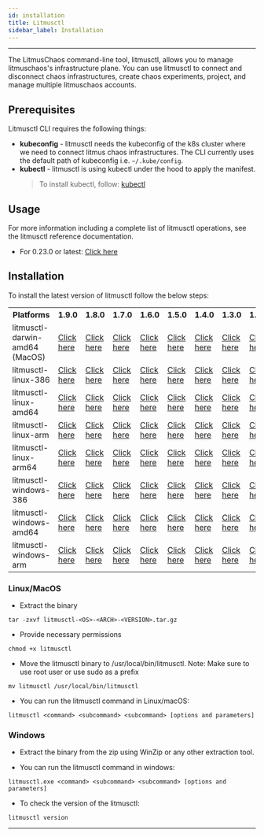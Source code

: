 ```yaml
---
id: installation
title: Litmusctl
sidebar_label: Installation
---
```


---

The LitmusChaos command-line tool, litmusctl, allows you to manage litmuschaos's infrastructure plane. You can use litmusctl to connect and disconnect chaos infrastructures, create chaos experiments, project, and manage multiple litmuschaos accounts.

## Prerequisites

Litmusctl CLI requires the following things:

- **kubeconfig** - litmusctl needs the kubeconfig of the k8s cluster where we need to connect litmus chaos infrastructures. The CLI currently uses the default path of kubeconfig i.e. `~/.kube/config`.
- **kubectl** - litmusctl is using kubectl under the hood to apply the manifest.
  > To install kubectl, follow: [kubectl](https://kubernetes.io/docs/tasks/tools/#kubectl)

## Usage

For more information including a complete list of litmusctl operations, see the litmusctl reference documentation.

- For 0.23.0 or latest: <a href="https://github.com/litmuschaos/litmusctl/blob/master/Usage_0.23.0.md">Click here</a>

## Installation

To install the latest version of litmusctl follow the below steps:

<table>
  <th>Platforms</th>
  <th>1.9.0</th>
  <th>1.8.0</th>
  <th>1.7.0</th>
  <th>1.6.0</th>
  <th>1.5.0</th>
  <th>1.4.0</th>
  <th>1.3.0</th>
  <th>1.2.0</th>
  <th>master(Unreleased)</th>
  <tr>
    <td>litmusctl-darwin-amd64 (MacOS)</td>
    <td><a href="https://litmusctl-production-bucket.s3.amazonaws.com/litmusctl-darwin-amd64-1.9.0.tar.gz">Click here</a></td>
    <td><a href="https://litmusctl-production-bucket.s3.amazonaws.com/litmusctl-darwin-amd64-1.8.0.tar.gz">Click here</a></td>
    <td><a href="https://litmusctl-production-bucket.s3.amazonaws.com/litmusctl-darwin-amd64-1.7.0.tar.gz">Click here</a></td>
    <td><a href="https://litmusctl-production-bucket.s3.amazonaws.com/litmusctl-darwin-amd64-1.6.0.tar.gz">Click here</a></td>
    <td><a href="https://litmusctl-production-bucket.s3.amazonaws.com/litmusctl-darwin-amd64-1.5.0.tar.gz">Click here</a></td>
    <td><a href="https://litmusctl-production-bucket.s3.amazonaws.com/litmusctl-darwin-amd64-1.4.0.tar.gz">Click here</a></td>
    <td><a href="https://litmusctl-production-bucket.s3.amazonaws.com/litmusctl-darwin-amd64-1.3.0.tar.gz">Click here</a></td>
    <td><a href="https://litmusctl-production-bucket.s3.amazonaws.com/litmusctl-darwin-amd64-1.2.0.tar.gz">Click here</a></td>
    <td><a href="https://litmusctl-production-bucket.s3.amazonaws.com/litmusctl-darwin-amd64-master.tar.gz">Click here</a></td>
  </tr>
  <tr>
    <td>litmusctl-linux-386</td>
    <td><a href="https://litmusctl-production-bucket.s3.amazonaws.com/litmusctl-linux-386-1.9.0.tar.gz">Click here</a></td>
    <td><a href="https://litmusctl-production-bucket.s3.amazonaws.com/litmusctl-linux-386-1.8.0.tar.gz">Click here</a></td>
    <td><a href="https://litmusctl-production-bucket.s3.amazonaws.com/litmusctl-linux-386-1.7.0.tar.gz">Click here</a></td>
    <td><a href="https://litmusctl-production-bucket.s3.amazonaws.com/litmusctl-linux-386-1.6.0.tar.gz">Click here</a></td>
    <td><a href="https://litmusctl-production-bucket.s3.amazonaws.com/litmusctl-linux-386-1.5.0.tar.gz">Click here</a></td>
    <td><a href="https://litmusctl-production-bucket.s3.amazonaws.com/litmusctl-linux-386-1.4.0.tar.gz">Click here</a></td>
    <td><a href="https://litmusctl-production-bucket.s3.amazonaws.com/litmusctl-linux-386-1.3.0.tar.gz">Click here</a></td>
    <td><a href="https://litmusctl-production-bucket.s3.amazonaws.com/litmusctl-linux-386-1.2.0.tar.gz">Click here</a></td>
    <td><a href="https://litmusctl-production-bucket.s3.amazonaws.com/litmusctl-linux-386-master.tar.gz">Click here</a></td>
  </tr>
  <tr>
    <td>litmusctl-linux-amd64</td>
    <td><a href="https://litmusctl-production-bucket.s3.amazonaws.com/litmusctl-linux-amd64-1.9.0.tar.gz">Click here</a></td>
    <td><a href="https://litmusctl-production-bucket.s3.amazonaws.com/litmusctl-linux-amd64-1.8.0.tar.gz">Click here</a></td>
    <td><a href="https://litmusctl-production-bucket.s3.amazonaws.com/litmusctl-linux-amd64-1.7.0.tar.gz">Click here</a></td>
    <td><a href="https://litmusctl-production-bucket.s3.amazonaws.com/litmusctl-linux-amd64-1.6.0.tar.gz">Click here</a></td>
    <td><a href="https://litmusctl-production-bucket.s3.amazonaws.com/litmusctl-linux-amd64-1.5.0.tar.gz">Click here</a></td>
    <td><a href="https://litmusctl-production-bucket.s3.amazonaws.com/litmusctl-linux-amd64-1.4.0.tar.gz">Click here</a></td>
    <td><a href="https://litmusctl-production-bucket.s3.amazonaws.com/litmusctl-linux-amd64-1.3.0.tar.gz">Click here</a></td>
    <td><a href="https://litmusctl-production-bucket.s3.amazonaws.com/litmusctl-linux-amd64-1.2.0.tar.gz">Click here</a></td>
    <td><a href="https://litmusctl-production-bucket.s3.amazonaws.com/litmusctl-linux-amd64-master.tar.gz">Click here</a></td>
  </tr>
  <tr>
    <td>litmusctl-linux-arm</td>
    <td><a href="https://litmusctl-production-bucket.s3.amazonaws.com/litmusctl-linux-arm-1.9.0.tar.gz">Click here</a></td>
    <td><a href="https://litmusctl-production-bucket.s3.amazonaws.com/litmusctl-linux-arm-1.8.0.tar.gz">Click here</a></td>
    <td><a href="https://litmusctl-production-bucket.s3.amazonaws.com/litmusctl-linux-arm-1.7.0.tar.gz">Click here</a></td>
    <td><a href="https://litmusctl-production-bucket.s3.amazonaws.com/litmusctl-linux-arm-1.6.0.tar.gz">Click here</a></td>
    <td><a href="https://litmusctl-production-bucket.s3.amazonaws.com/litmusctl-linux-arm-1.5.0.tar.gz">Click here</a></td>
    <td><a href="https://litmusctl-production-bucket.s3.amazonaws.com/litmusctl-linux-arm-1.4.0.tar.gz">Click here</a></td>
    <td><a href="https://litmusctl-production-bucket.s3.amazonaws.com/litmusctl-linux-arm-1.3.0.tar.gz">Click here</a></td>
    <td><a href="https://litmusctl-production-bucket.s3.amazonaws.com/litmusctl-linux-arm-1.2.0.tar.gz">Click here</a></td>
    <td><a href="https://litmusctl-production-bucket.s3.amazonaws.com/litmusctl-linux-arm-master.tar.gz">Click here</a></td>
  </tr>
  <tr>
    <td>litmusctl-linux-arm64</td>
    <td><a href="https://litmusctl-production-bucket.s3.amazonaws.com/litmusctl-linux-arm64-1.9.0.tar.gz">Click here</a></td>
    <td><a href="https://litmusctl-production-bucket.s3.amazonaws.com/litmusctl-linux-arm64-1.8.0.tar.gz">Click here</a></td>
    <td><a href="https://litmusctl-production-bucket.s3.amazonaws.com/litmusctl-linux-arm64-1.7.0.tar.gz">Click here</a></td>
    <td><a href="https://litmusctl-production-bucket.s3.amazonaws.com/litmusctl-linux-arm64-1.6.0.tar.gz">Click here</a></td>
    <td><a href="https://litmusctl-production-bucket.s3.amazonaws.com/litmusctl-linux-arm64-1.5.0.tar.gz">Click here</a></td>
    <td><a href="https://litmusctl-production-bucket.s3.amazonaws.com/litmusctl-linux-arm64-1.4.0.tar.gz">Click here</a></td>
    <td><a href="https://litmusctl-production-bucket.s3.amazonaws.com/litmusctl-linux-arm64-1.3.0.tar.gz">Click here</a></td>
    <td><a href="https://litmusctl-production-bucket.s3.amazonaws.com/litmusctl-linux-arm64-1.2.0.tar.gz">Click here</a></td>
    <td><a href="https://litmusctl-production-bucket.s3.amazonaws.com/litmusctl-linux-arm64-master.tar.gz">Click here</a></td>
  </tr>
  <tr>
    <td>litmusctl-windows-386</td>
    <td><a href="https://litmusctl-production-bucket.s3.amazonaws.com/litmusctl-windows-386-1.9.0.tar.gz">Click here</a></td>
    <td><a href="https://litmusctl-production-bucket.s3.amazonaws.com/litmusctl-windows-386-1.8.0.tar.gz">Click here</a></td>
    <td><a href="https://litmusctl-production-bucket.s3.amazonaws.com/litmusctl-windows-386-1.7.0.tar.gz">Click here</a></td>
    <td><a href="https://litmusctl-production-bucket.s3.amazonaws.com/litmusctl-windows-386-1.6.0.tar.gz">Click here</a></td>
    <td><a href="https://litmusctl-production-bucket.s3.amazonaws.com/litmusctl-windows-386-1.5.0.tar.gz">Click here</a></td>
    <td><a href="https://litmusctl-production-bucket.s3.amazonaws.com/litmusctl-windows-386-1.4.0.tar.gz">Click here</a></td>
    <td><a href="https://litmusctl-production-bucket.s3.amazonaws.com/litmusctl-windows-386-1.3.0.tar.gz">Click here</a></td>
    <td><a href="https://litmusctl-production-bucket.s3.amazonaws.com/litmusctl-windows-386-1.2.0.tar.gz">Click here</a></td>
    <td><a href="https://litmusctl-production-bucket.s3.amazonaws.com/litmusctl-windows-386-master.tar.gz">Click here</a></td>
  </tr>
   <tr>
    <td>litmusctl-windows-amd64</td>
    <td><a href="https://litmusctl-production-bucket.s3.amazonaws.com/litmusctl-windows-amd64-1.9.0.tar.gz">Click here</a></td>
    <td><a href="https://litmusctl-production-bucket.s3.amazonaws.com/litmusctl-windows-amd64-1.8.0.tar.gz">Click here</a></td>
    <td><a href="https://litmusctl-production-bucket.s3.amazonaws.com/litmusctl-windows-amd64-1.7.0.tar.gz">Click here</a></td>
    <td><a href="https://litmusctl-production-bucket.s3.amazonaws.com/litmusctl-windows-amd64-1.6.0.tar.gz">Click here</a></td>
    <td><a href="https://litmusctl-production-bucket.s3.amazonaws.com/litmusctl-windows-amd64-1.5.0.tar.gz">Click here</a></td>
    <td><a href="https://litmusctl-production-bucket.s3.amazonaws.com/litmusctl-windows-amd64-1.4.0.tar.gz">Click here</a></td>
    <td><a href="https://litmusctl-production-bucket.s3.amazonaws.com/litmusctl-windows-amd64-1.3.0.tar.gz">Click here</a></td>
    <td><a href="https://litmusctl-production-bucket.s3.amazonaws.com/litmusctl-windows-amd64-1.2.0.tar.gz">Click here</a></td>
    <td><a href="https://litmusctl-production-bucket.s3.amazonaws.com/litmusctl-windows-amd64-master.tar.gz">Click here</a></td>
  </tr>
  <tr>
    <td>litmusctl-windows-arm</td>
    <td><a href="https://litmusctl-production-bucket.s3.amazonaws.com/litmusctl-windows-arm-1.9.0.tar.gz">Click here</a></td>
    <td><a href="https://litmusctl-production-bucket.s3.amazonaws.com/litmusctl-windows-arm-1.8.0.tar.gz">Click here</a></td>
    <td><a href="https://litmusctl-production-bucket.s3.amazonaws.com/litmusctl-windows-arm-1.7.0.tar.gz">Click here</a></td>
    <td><a href="https://litmusctl-production-bucket.s3.amazonaws.com/litmusctl-windows-arm-1.6.0.tar.gz">Click here</a></td>
    <td><a href="https://litmusctl-production-bucket.s3.amazonaws.com/litmusctl-windows-arm-1.5.0.tar.gz">Click here</a></td>
    <td><a href="https://litmusctl-production-bucket.s3.amazonaws.com/litmusctl-windows-arm-1.4.0.tar.gz">Click here</a></td>
    <td><a href="https://litmusctl-production-bucket.s3.amazonaws.com/litmusctl-windows-arm-1.3.0.tar.gz">Click here</a></td>
    <td><a href="https://litmusctl-production-bucket.s3.amazonaws.com/litmusctl-windows-arm-1.2.0.tar.gz">Click here</a></td>
    <td><a href="https://litmusctl-production-bucket.s3.amazonaws.com/litmusctl-windows-arm-master.tar.gz">Click here</a></td>
  </tr>
</table>

### Linux/MacOS

- Extract the binary

```shell
tar -zxvf litmusctl-<OS>-<ARCH>-<VERSION>.tar.gz
```

- Provide necessary permissions

```shell
chmod +x litmusctl
```

- Move the litmusctl binary to /usr/local/bin/litmusctl. Note: Make sure to use root user or use sudo as a prefix

```shell
mv litmusctl /usr/local/bin/litmusctl
```

- You can run the litmusctl command in Linux/macOS:

```shell
litmusctl <command> <subcommand> <subcommand> [options and parameters]
```

### Windows

- Extract the binary from the zip using WinZip or any other extraction tool.

- You can run the litmusctl command in windows:

```shell
litmusctl.exe <command> <subcommand> <subcommand> [options and parameters]
```

- To check the version of the litmusctl:

```shell
litmusctl version
```

---

